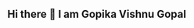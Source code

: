 ## Hi there 👋 I am Gopika Vishnu Gopal

<!--
**gopzz00/gopzz00** is a ✨ _special_ ✨ repository because its `README.md` (this file) appears on your GitHub profile.
